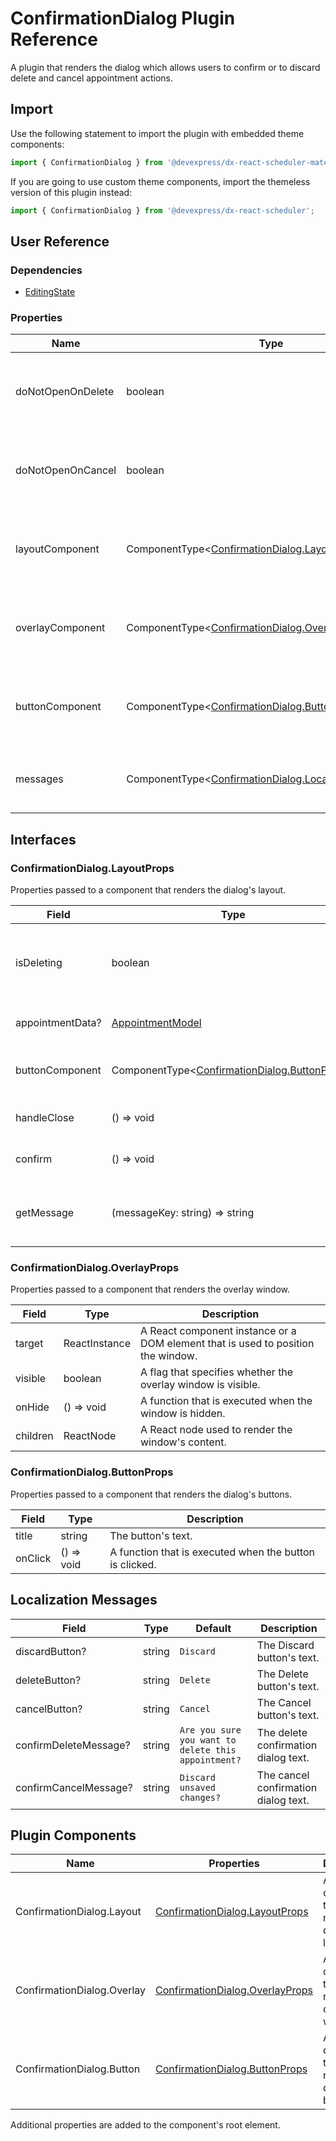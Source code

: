 # ConfirmationDialog Plugin Reference

A plugin that renders the dialog which allows users to confirm or to discard delete and cancel appointment actions.

## Import

Use the following statement to import the plugin with embedded theme components:

```js
import { ConfirmationDialog } from '@devexpress/dx-react-scheduler-material-ui';
```

If you are going to use custom theme components, import the themeless version of this plugin instead:

```js
import { ConfirmationDialog } from '@devexpress/dx-react-scheduler';
```

## User Reference

### Dependencies

- [EditingState](editing-state.md)

### Properties

Name | Type | Default | Description
-----|------|---------|------------
doNotOpenOnDelete | boolean | false | Specifies whether to open the dialog on delete events.
doNotOpenOnCancel | boolean | false | Specifies whether to open the dialog on cancel events.
layoutComponent | ComponentType&lt;[ConfirmationDialog.LayoutProps](#confirmationdialoglayoutprops)&gt; | | A component that renders the dialog's layout.
overlayComponent | ComponentType&lt;[ConfirmationDialog.OverlayProps](#confirmationdialogoverlayprops)&gt; | | A component that renders the overlay window.
buttonComponent | ComponentType&lt;[ConfirmationDialog.ButtonProps](#confirmationdialogbuttonprops)&gt; | | A component that renders the dialog's buttons.
messages | ComponentType&lt;[ConfirmationDialog.LocalizationMessages](#localization-messages)&gt; | | An object that contains localized messages.

## Interfaces

### ConfirmationDialog.LayoutProps

Properties passed to a component that renders the dialog's layout.

Field | Type | Description
------|------|------------
isDeleting | boolean | **true** if the appointment is being deleted or **false** if it is being edited.
appointmentData? | [AppointmentModel](./scheduler.md#appointmentmodel) | The appointment's data.
buttonComponent | ComponentType&lt;[ConfirmationDialog.ButtonProps](#confirmationdialogbuttonprops)&gt; | A component that renders the dialog's buttons.
handleClose | () => void | A function that closes the dialog.
confirm | () => void | A function that confirms changes.
getMessage | (messageKey: string) => string | Uses a localization message's key to retrieve the message.

### ConfirmationDialog.OverlayProps

Properties passed to a component that renders the overlay window.

Field | Type | Description
------|------|------------
target | ReactInstance | A React component instance or a DOM element that is used to position the window.
visible | boolean | A flag that specifies whether the overlay window is visible.
onHide | () => void | A function that is executed when the window is hidden.
children | ReactNode | A React node used to render the window's content.

### ConfirmationDialog.ButtonProps

Properties passed to a component that renders the dialog's buttons.

Field | Type | Description
------|------|------------
title | string | The button's text.
onClick | () => void | A function that is executed when the button is clicked.

## Localization Messages

Field | Type | Default | Description
------|------|---------|------------
discardButton? | string | `Discard` | The Discard button's text.
deleteButton? | string | `Delete` | The Delete button's text.
cancelButton? | string | `Cancel` | The Cancel button's text.
confirmDeleteMessage? | string | `Are you sure you want to delete this appointment?` | The delete confirmation dialog text.
confirmCancelMessage? | string | `Discard unsaved changes?` | The cancel confirmation dialog text.

## Plugin Components

Name | Properties | Description
-----|------------|------------
ConfirmationDialog.Layout | [ConfirmationDialog.LayoutProps](#confirmationdialoglayoutprops) | A component that renders the dialog's layout.
ConfirmationDialog.Overlay | [ConfirmationDialog.OverlayProps](#confirmationdialogoverlayprops) | A component that renders the overlay window.
ConfirmationDialog.Button | [ConfirmationDialog.ButtonProps](#confirmationdialogbuttonprops) | A component that renders the dialog's buttons.

Additional properties are added to the component's root element.
